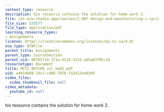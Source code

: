 ```yaml
---
content_type: resource
description: his resource contains the solution for home work 2.
file: /ol-ocw-studio-app/courses/2-007-design-and-manufacturing-i-spring-2009/a4014b6019c2c4067870fa2d12e463d9_MIT2_007s09_sol_hw02.pdf
file_size: 533577
file_type: application/pdf
learning_resource_types:
- Assignments
license: https://creativecommons.org/licenses/by-nc-sa/4.0/
ocw_type: OCWFile
parent_title: Assignments
parent_type: CourseSection
parent_uid: 987b571d-371a-d125-3132-ad5a63f05c18
resourcetype: Document
title: MIT2_007s09_sol_hw02.pdf
uid: a4014b60-19c2-c406-7870-fa2d12e463d9
video_files:
  video_thumbnail_file: null
video_metadata:
  youtube_id: null
---
```

his resource contains the solution for home work 2.